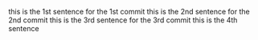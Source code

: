 this is the 1st sentence for the 1st commit
this is the 2nd sentence for the 2nd commit
this is the 3rd sentence for the 3rd commit
this is the 4th sentence
